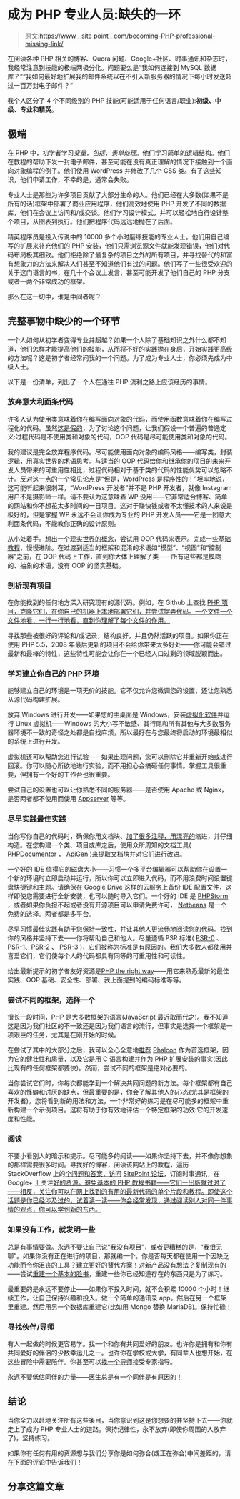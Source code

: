 # 成为 PHP 专业人员:缺失的一环

> 原文:[https://www . site point . com/becoming-PHP-professional-missing-link/](https://www.sitepoint.com/becoming-php-professional-missing-link/)

在阅读各种 PHP 相关的博客、Quora 问题、Google+社区、时事通讯和杂志时，我经常注意到技能的极端两极分化。问题要么是“我如何连接到 MySQL 数据库？”“我如何最好地扩展我的邮件系统以在不引入新服务器的情况下每小时发送超过一百万封电子邮件？”

我个人区分了 4 个不同级别的 PHP 技能(可能适用于任何语言/职业):**初级、中级、专业和精英**。

## 极端

在 PHP 中，初学者学习*变量*，*包括*，*表单处理*。他们学习简单的逻辑结构。他们在教程的帮助下发一封电子邮件，甚至可能在没有真正理解的情况下接触到一个面向对象编程的例子。他们使用 WordPress 并修改了几个 CSS 类。有了这些知识，他们申请工作，不幸的是，通常会失败。

专业人士是那些为许多项目贡献了大部分生命的人。他们已经在大多数(如果不是所有的话)框架中部署了商业应用程序，他们高效地使用 PHP 开发了不同的数据库，他们在会议上访问和/或交谈。他们学习设计模式，并可以轻松地自行设计整个项目，从图表到执行。他们把程序代码远远地抛在了后面。

精英程序员是投入传说中的 10000 多个小时磨练技能的专业人士。他们用自己编写的扩展来补充他们的 PHP 安装，他们只需浏览源文件就能发现错误，他们对代码布局极其细致。他们拒绝除了最复杂的项目之外的所有项目，并寻找替代的和富有想象力的方法来解决人们甚至不知道他们有过的问题。他们写了一些很受欢迎的关于这门语言的书，在几十个会议上发言，甚至可能开发了他们自己的 PHP 分支或者一两个非常成功的框架。

那么在这一切中，谁是中间者呢？

## 完整事物中缺少的一个环节

一个人如何从初学者变得专业并超越？如果一个人除了基础知识之外什么都不知道，他们怎样才能提高他们的技能，从而将不好的实践抛在身后，开始实践更高级的方法呢？这是初学者经常问我的一个问题。为了成为专业人士，你必须先成为中级人士。

以下是一份清单，列出了一个人在通往 PHP 流利之路上应该经历的事情。

### 放弃意大利面条代码

许多人认为使用类意味着你在编写面向对象的代码，而使用函数意味着你在编写过程化的代码。虽然[这是假的](http://blog.ircmaxell.com/2012/07/oop-vs-procedural-code.html)，为了讨论这个问题，让我们假设一个普遍的普通定义:过程代码是不使用类和对象的代码，OOP 代码是尽可能使用类和对象的代码。

我的建议是完全放弃程序代码。尽可能使用面向对象的编码风格——编写类，封装逻辑，用真实世界的术语思考。与适当的 OOP 代码给你和继承你的项目的未来开发人员带来的可重用性相比，过程代码相对于基于类的代码的性能优势可以忽略不计。反对这一点的一个常见论点是“但是，WordPress 是程序性的！”坦率地说，这可能听起来很刺耳，“WordPress 开发者”并不是 PHP 开发者，就像 Instagram 用户不是摄影师一样。请不要认为这意味着 WP 没用——它非常适合博客、简单的网站和你不想花太多时间的一日项目。这对于赚快钱或者不太懂技术的人来说是极好的，但是掌握 WP 永远不会让你成为专业的 PHP 开发人员——它是一团意大利面条代码，不能教你正确的设计原则。

从小处着手。想出一个[现实世界的概念](http://www.bitfalls.com/2013/08/autofight-php-job-interview-task-part-1.html)，尝试用 OOP 代码来表示。完成一些[基础教程](https://www.sitepoint.com/object-oriented-php-lesson-1/)，慢慢进阶。在过渡到适当的框架和混淆的术语如“模型”、“视图”和“控制器”之前，在 OOP 代码上工作，直到你大体上理解了类——所有这些都是模糊的、抽象的术语，没有 OOP 的坚实基础。

### 剖析现有项目

在你能找到的任何地方深入研究现有的源代码。例如，在 Github 上查找 [PHP 项目，克隆它们，在你自己的机器上本地部署它们，并尝试摆弄代码。一个文件一个文件地看，一行一行地看，直到你理解了每个文件的作用。](https://github.com/search?nwo=bcosca%2Ffatfree&q=php&ref=cmdform&search_target=global&type=Repositories)

寻找那些被很好的评论和/或记录，结构良好，并且仍然活跃的项目。如果你正在使用 PHP 5.5，2008 年最后更新的项目不会给你带来太多好处——你可能会错过最新和最棒的特性，这些特性可能会让你在一个已经人口过剩的领域脱颖而出。

### 学习建立你自己的 PHP 环境

能够建立自己的环境是一项无价的技能。它不仅允许您微调您的设置，还让您熟悉从源代码构建扩展。

放弃 Windows 进行开发——如果您的主桌面是 Windows，安装[虚拟化软件](https://www.virtualbox.org/wiki/Downloads)并运行 Linux 虚拟机——Windows 的大小写不敏感、其行尾和所有其他与大多数服务器环境不一致的奇怪之处都是自找麻烦，所以最好在与您最终将启动的环境最相似的系统上进行开发。

虚拟机还可以帮助您进行试验——如果出现问题，您可以删除它并重新开始或进行回滚。你可以随心所欲地进行实验，而不用担心会搞砸任何事情。掌握工具很重要，但拥有一个好的工作台也很重要。

尝试自己的设置也可以让你熟悉不同的服务器——是否使用 Apache 或 Nginx，是否两者都不使用而使用 [Appserver](https://www.sitepoint.com/interview-appserver-io-crew/) 等等。

### 尽早实践最佳实践

当你写你自己的代码时，确保你用文档块、[加了很多注释，用漂亮的](http://pear.php.net/manual/en/standards.php)缩进，并仔细构造。在您构建一个类、项目或库之后，使用众所周知的文档工具( [PHPDocumentor](http://www.phpdoc.org/) ， [ApiGen](http://apigen.org/) )来提取文档块并对它们进行改进。

一个好的 IDE 值得它的磁盘大小——习惯一个多平台编辑器可以帮助你在设置一个新的环境时立即启动并运行，所以你可以立即进入代码，而不用浪费时间设置键盘快捷键和主题。请确保在 Google Drive 这样的云服务上备份 IDE 配置文件，这样即使您需要进行全新安装，也可以随时导入它们。一个好的 IDE 是 [PHPStorm](https://www.sitepoint.com/phpstorm-review-and-give-away/) ，或者如果你负担不起或者没有开源项目可以申请免费许可， [Netbeans](https://www.sitepoint.com/netbeans-73-html5-support/) 是一个免费的选择。两者都是多平台。

尽早习惯最佳实践有助于您保持一致性，并让其他人更流畅地阅读您的代码。找到你的风格并坚持下去——你将帮助自己和他人。尽量遵循 PSR 标准( [PSR-0](https://www.sitepoint.com/autoloading-and-the-psr-0-standard/ "PSR-0") 、 [PSR-1、PSR-2](https://www.sitepoint.com/psr-1-and-psr-2-to-be-approved-as-standards/ "PSR1+2") 、 [PSR-3](https://www.sitepoint.com/logging-with-psr-3-to-improve-reusability/ "PSR3") )，它们被称为标准是有原因的。我们大多数人都使用并喜爱它们，它们使每个人的代码都具有同等的可重用性和可读性。

给出最新提示的初学者友好资源是[PHP the right way](http://www.phptherightway.com/ "PHP the right way")——用它来熟悉最新的最佳实践、OOP 基础、安全性、部署、我上面提到的编码标准等等。

### 尝试不同的框架，选择一个

很长一段时间，PHP 是大多数框架的语言(JavaScript 最近取而代之)。我不知道这是因为我们社区的不一致还是因为我们语言的流行，但事实是选择一个框架是一项艰巨的任务，尤其是在刚开始的时候。

在尝试了其中的大部分之后，我可以全心全意地[推荐](https://www.sitepoint.com/google-app-engine-and-a-plea-for-phalcon/) [Phalcon](https://www.sitepoint.com/phalconphp-yet-another-php-framework/) 作为首选框架，因为它的健壮性和质量，以及它是用 C 语言构建并作为 PHP 扩展安装的事实(因此比现有的任何框架都要快)。然而，尝试不同的框架是绝对必要的。

当你尝试它们时，你每次都能学到一个解决共同问题的新方法。每个框架都有自己喜欢的怪癖和讨厌的缺点，但最重要的是，你会了解其他人的心态(尤其是框架的开发者)。您将看到新的用法和方法，一个非常好的练习是在尽可能多的框架中重新构建一个示例项目。这将有助于你有效地评估一个特定框架的功效:它的开发速度和性能。

### 阅读

不要小看别人的暗示和提示。尽可能多的阅读——如果你坚持下去，并不像你想象的那样需要很多时间。寻找好的博客，阅读该网站上的教程，遍历 StackOverflow 上的[个问题和答案，访问](http://stackoverflow.com/questions/tagged/php) [SitePoint 论坛](https://www.sitepoint.com/forums/)，订阅时事通讯，在 Google+ 上关注[好的资源。避免基本的 PHP 教程书籍——它们一出版就过时了——相反，关注你可以在网上找到的有用的最新代码的单个片段和教程。即使这个话题是你已经涉及过的，试着读一读——你会经常发现，通过阅读别人对同一件事情的观点，你可以学到新的东西。](http://gplus.to/sitepointphp)

### 如果没有工作，就发明一些

总是有事情要做。永远不要让自己说“我没有项目”，或者更糟糕的是，“我很无聊”。如果你没有正在进行的项目，那就编一个。你是否每天都在使用一个因缺乏功能而令你沮丧的工具？建立更好的替代方案！对新产品没有想法？复制现有的——尝试[重建一个基本的脸书](https://www.sitepoint.com/social-network-style-posting-php-mongodb-jquery-part-1/)，重建一些你已经知道存在的东西只是为了练习。

最重要的是永远不要停止——如果你不投入时间，就不会积累 10000 个小时！继续工作，让自己保持兴趣和投入。做一个简单的通讯录 app。然后在另一个框架里重建。然后用另一个数据库重建它(比如用 Mongo 替换 MariaDB)。保持忙碌！

### 寻找伙伴/导师

有人一起做的时候更容易学。找一个和你有共同爱好的朋友。也许你是拥有和你有共同爱好的伴侣的少数幸运儿之一。也许你在学校或大学，有同辈人也想开始，在这些冒险中需要陪伴。你甚至可以[找一个导师](http://phpmentoring.org/)接受专家指导。

永远不要低估同伴的力量——医生总是有一个同伴是有原因的！

## 结论

当你全力以赴地关注所有这些条目，当你意识到这是你想要的并坚持下去——你就走上了成为 PHP 专业人士的道路。保持纪律性，永不放弃(即使你周围的人放弃了)，坚持练习。

如果你有任何有用的资源想与我们分享你是如何弥合(或正在弥合)中间差距的，请在下面的评论中告诉我们！

## 分享这篇文章
